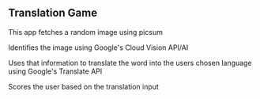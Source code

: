 ## Translation Game

This app fetches a random image using picsum

Identifies the image using Google's Cloud Vision API/AI

Uses that information to translate the word into the users chosen language using Google's Translate API

Scores the user based on the translation input

